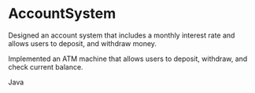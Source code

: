 # AccountSystem

Designed an account system that includes a monthly interest rate and allows users to deposit, and withdraw money.

Implemented an ATM machine that allows users to deposit, withdraw, and check current balance.

Java
